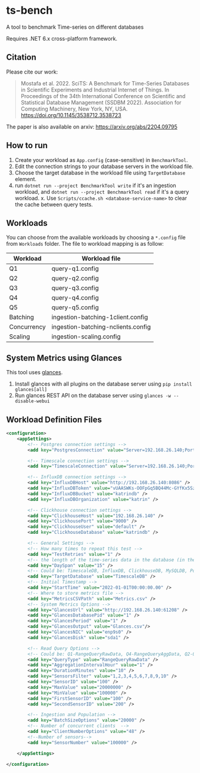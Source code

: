 # ts-bench

A tool to benchmark Time-series on different databases

Requires .NET 6.x cross-platform framework.

## Citation

Please cite our work:

> Mostafa et al. 2022. SciTS: A Benchmark for Time-Series Databases in Scientific Experiments and Industrial Internet of Things. In Proceedings of the 34th International Conference on Scientific and Statistical Database Management (SSDBM 2022).  Association for Computing Machinery, New York, NY, USA. https://doi.org/10.1145/3538712.3538723

The paper is also available on arxiv: https://arxiv.org/abs/2204.09795

## How to run

1. Create your workload as `App.config` (case-sensitive) in `BenchmarkTool`.
2. Edit the connection strings to your database servers in the workload file.
3. Choose the target database in the workload file using `TargetDatabase` element.
4. run `dotnet run --project BenchmarkTool write` if it's an ingestion workload,
and `dotnet run --project BenchmarkTool read` if it's a query workload.
x. Use `Scripts/ccache.sh <database-service-name>` to clear the cache between query tests.

## Workloads

You can choose from the available workloads by choosing a `*.config` file from `Workloads` folder.
The file to workload mapping is as follow:

| Workload    | Workload file                      |
| ----------- | ---------------------------------- |
| Q1          | query-q1.config                    |
| Q2          | query-q2.config                    |
| Q3          | query-q3.config                    |
| Q4          | query-q4.config                    |
| Q5          | query-q5.config                    |
| Batching    | ingestion-batching-1client.config  |
| Concurrency | ingestion-batching-nclients.config |
| Scaling     | ingestion-scaling.config           |

## System Metrics using Glances

This tool uses [glances](https://github.com/nicolargo/glances/).
1. Install glances with all plugins on the database server using `pip install glances[all]`
2. Run glances REST API on the database server using `glances -w --disable-webui`

## Workload Definition Files

```xml
<configuration>
    <appSettings>
        <!-- Postgres connection settings -->
        <add key="PostgresConnection" value="Server=192.168.26.140;Port=5432;Database=katrindb2;User Id=postgres;Password=P@ssw0rd;" />

        <!-- Timescale connection settings -->
        <add key="TimescaleConnection" value="Server=192.168.26.140;Port=5432;Database=katrindb;User Id=postgres;Password=P@ssw0rd;CommandTimeout=300" />

        <!-- InfluxDB connection settings -->
        <add key="InfluxDBHost" value="http://192.168.26.140:8086" />
        <add key="InfluxDBToken" value="vUAASWKs-OOFpGq5BQ44Mc-GYfKx5Szda2zQz-o4lXsmPXBBMfGvqkyoDApS8sZxni73cwJ05Mm8cCUGalunKw==" />
        <add key="InfluxDBBucket" value="katrindb" />
        <add key="InfluxDBOrganization" value="katrin" />

        <!-- Clickhouse connection settings -->
        <add key="ClickhouseHost" value="192.168.26.140" />
        <add key="ClickhousePort" value="9000" />
        <add key="ClickhouseUser" value="default" />
        <add key="ClickhouseDatabase" value="katrindb" />

        <!-- General Settings -->
        <!-- How many times to repeat this test -->
        <add key="TestRetries" value="1" />
        <!-- the length of the time-series data in the database (in the database) -->
        <add key="DaySpan" value="15" />
        <!-- Could be: TimescaleDB, InfluxDB, ClickhouseDB, MySQLDB, PostgresDB -->
        <add key="TargetDatabase" value="TimescaleDB" />
        <!-- Initial Timestamp -->
        <add key="StartTime" value="2022-01-01T00:00:00.00" />
        <!-- Where to store metrics file -->
        <add key="MetricsCSVPath" value="Metrics.csv" />
        <!-- System Metrics Options -->
        <add key="GlancesUrl" value="http://192.168.26.140:61208" />
        <add key="GlancesDatabasePid" value="1" />
        <add key="GlancesPeriod" value="1" />
        <add key="GlancesOutput" value="Glances.csv"/>
        <add key="GlancesNIC" value="enp9s0" />
        <add key="GlancesDisk" value="sda1" />

        <!-- Read Query Options -->
        <!-- Could be: Q1-RangeQueryRawData, Q4-RangeQueryAggData, Q2-OutOfRangeQuery, Q5-DifferenceAggQuery, Q3-STDDevQuery -->
        <add key="QueryType" value="RangeQueryRawData" />
        <add key="AggregationIntervalHour" value="1" />
        <add key="DurationMinutes" value="10" />
        <add key="SensorsFilter" value="1,2,3,4,5,6,7,8,9,10" />
        <add key="SensorID" value="100" />
        <add key="MaxValue" value="20000000" />
        <add key="MinValue" value="100000" />
        <add key="FirstSensorID" value="100" />
        <add key="SecondSensorID" value="200" />

        <!-- Ingestion and Population -->
        <add key="BatchSizeOptions" value="20000" />
        <!-- Number of concurrent clients  -->
        <add key="ClientNumberOptions" value="48" />
        <!--Number of sensors-->
        <add key="SensorNumber" value="100000" />

    </appSettings>

</configuration>
```

